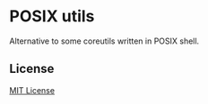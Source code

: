 # POSIX utils

Alternative to some coreutils written in POSIX shell.

## License

[MIT License](LICENSE)
